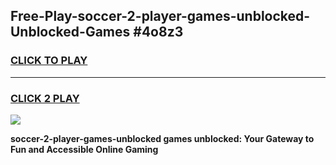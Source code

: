 
## Free-Play-soccer-2-player-games-unblocked-Unblocked-Games #4o8z3
<h3>
<a href="https://news.freeplayer.one?title=soccer-2-player-games-unblocked&ref=8M">CLICK TO PLAY</a></h3>
<hr>

<h3>
<a href="https://news.freeplayer.one?title=soccer-2-player-games-unblocked&ref=8M">CLICK 2 PLAY</a>
  
</h3>

<a href="https://news.freeplayer.one?title=soccer-2-player-games-unblocked&ref=8M"><img src="https://clearcache.store/games.png"></a>


**soccer-2-player-games-unblocked games unblocked: Your Gateway to Fun and Accessible Online Gaming**
